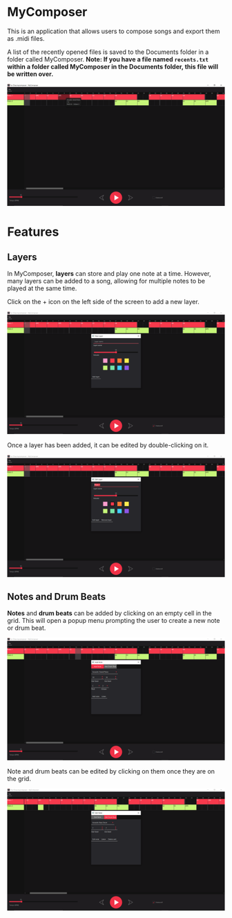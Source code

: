 # MyComposer
This is an application that allows users to compose songs and export them as .midi files.

A list of the recently opened files is saved to the Documents folder in a folder called MyComposer.
**Note: If you have a file named `recents.txt` within a folder called MyComposer in the Documents folder, this file will be written over.**

![MyCalendar](https://github.com/Julia-Lachenauer/MyComposer/blob/main/media/Main_Screen.png)

# Features

## Layers

In MyComposer, **layers** can store and play one note at a time. However, many layers can be added to a song, allowing for multiple notes to be played at the same time.

Click on the + icon on the left side of the screen to add a new layer.

![Add Layer](https://github.com/Julia-Lachenauer/MyComposer/blob/main/media/Add_Layer.png)

Once a layer has been added, it can be edited by double-clicking on it.

![Edit Layer](https://github.com/Julia-Lachenauer/MyComposer/blob/main/media/Edit_Layer.png)

## Notes and Drum Beats

**Notes** and **drum beats** can be added by clicking on an empty cell in the grid. This will open a popup menu prompting the user to create a new note or drum beat.

![Add Note](https://github.com/Julia-Lachenauer/MyComposer/blob/main/media/Add_Note.png)

Note and drum beats can be edited by clicking on them once they are on the grid.

![Edit Drum Beat](https://github.com/Julia-Lachenauer/MyComposer/blob/main/media/Edit_Drum.png)
